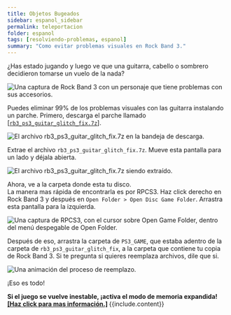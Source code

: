 ```yaml
---
title: Objetos Bugeados
sidebar: espanol_sidebar
permalink: teleportacion
folder: espanol
tags: [resolviendo-problemas, espanol]
summary: "Como evitar problemas visuales en Rock Band 3."
---
```


¿Has estado jugando y luego ve que una guitarra, cabello o sombrero decidieron tomarse un vuelo de la nada?

![Una captura de Rock Band 3 con un personaje que tiene problemas con sus accesorios.](https://carlmylo.github.io/rb3-pc/images/trbl/common/flyinst.png)

Puedes eliminar 99% de los problemas visuales con las guitarra instalando un parche. Primero, descarga el parche llamado [[`rb3_ps3_guitar_glitch_fix.7z`]](https://github.com/hmxmilohax/rock-band-3-deluxe/raw/develop/dependencies/ps3_patcher/rb3_ps3_guitar_glitch_fix.7z).

![El archivo rb3_ps3_guitar_glitch_fix.7z en la bandeja de descarga.](https://carlmylo.github.io/rb3-pc/images/trbl/teleprob/patchfldr.png "rb3_ps3_guitar_glitch_fix.7z")

Extrae el archivo `rb3_ps3_guitar_glitch_fix.7z`. Mueve esta pantalla para un lado y déjala abierta.

![El archivo rb3_ps3_guitar_glitch_fix.7z siendo extraído.](https://carlmylo.github.io/rb3-pc/images/trbl/teleprob/patchextr.png "rb3_ps3_guitar_glitch_fix.7z")

Ahora, ve a la carpeta donde esta tu disco.  
La manera mas rápida de encontrarla es por RPCS3. Haz click derecho en Rock Band 3 y después en `Open Folder > Open Disc Game Folder`. Arrastra esta pantalla para la izquierda.

![Una captura de RPCS3, con el cursor sobre Open Game Folder, dentro del menú despegable de Open Folder.](https://carlmylo.github.io/rb3-pc/images/trbl/teleprob/patchgames.png "RPCS3")

Después de eso, arrastra la carpeta de `PS3_GAME`, que estaba adentro de la carpeta de `rb3_ps3_guitar_glitch_fix`, a la carpeta que contiene tu copia de Rock Band 3. Si te pregunta si quieres reemplaza archivos, dile que si.

![Una animación del proceso de reemplazo.](https://carlmylo.github.io/rb3-pc/images/trbl/teleprob/patchinstalles.gif "Reemplazando la carpeta gen")

¡Eso es todo!

<div markdown="span" class="alert alert-danger" role="alert"><i class="fa fa-exclamation-circle"></i> <b>Si el juego se vuelve inestable, ¡activa el modo de memoria expandida! <a href="https://carlmylo.github.io/rb3-pc/memoria" target="_blank">[Haz click para mas información.]</a> </b> {{include.content}}</div>
